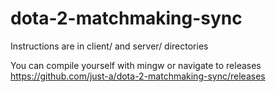 # dota-2-matchmaking-sync

Instructions are in client/ and server/ directories

You can compile yourself with mingw or navigate to releases
https://github.com/just-a/dota-2-matchmaking-sync/releases